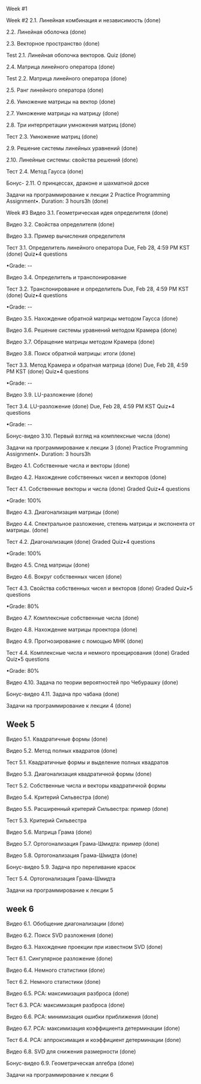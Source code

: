 Week #1
   
Week #2
2.1. Линейная комбинация и независимость (done)

2.2. Линейная оболочка (done)

2.3. Векторное пространство (done)

Test 2.1. Линейная оболочка векторов. Quiz (done)

2.4. Матрица линейного оператора (done)

Test 2.2. Матрица линейного оператора (done)

2.5. Ранг линейного оператора (done)

2.6. Умножение матрицы на вектор (done)

2.7. Умножение матрицы на матрицу (done)

2.8. Три интерпретации умножения матриц (done)

Тест 2.3. Умножение матриц (done)

2.9. Решение системы линейных уравнений (done)

2.10. Линейные системы: свойства решений (done)

Тест 2.4. Метод Гаусса (done)

Бонус- 2.11. О принцессах, драконе и шахматной доске


Задачи на программирование к лекции 2
Practice Programming Assignment•. Duration: 3 hours3h (done)

Week #3
Видео 3.1. Геометрическая идея определителя (done)

Видео 3.2. Свойства определителя (done)


Видео 3.3. Пример вычисления определителя


Тест 3.1. Определитель линейного оператора
Due, Feb 28, 4:59 PM KST (done)
Quiz•4 questions

•Grade: --

Видео 3.4. Определитель и транспонирование


Тест 3.2. Транспонирование и определитель
Due, Feb 28, 4:59 PM KST (done)
Quiz•4 questions

•Grade: --

Видео 3.5. Нахождение обратной матрицы методом Гаусса (done)


Видео 3.6. Решение системы уравнений методом Крамера (done)


Видео 3.7. Обращение матрицы методом Крамера (done)


Видео 3.8. Поиск обратной матрицы: итоги (done)
 

Тест 3.3. Метод Крамера и обратная матрица (done)
Due, Feb 28, 4:59 PM KST (done)
Quiz•4 questions

•Grade: --

Видео 3.9. LU-разложение (done)


Тест 3.4. LU-разложение (done)
Due, Feb 28, 4:59 PM KST
Quiz•4 questions

•Grade: --

Бонус-видео 3.10. Первый взгляд на комплексные числа (done)


Задачи на программирование к лекции 3 (done)
Practice Programming Assignment•. Duration: 3 hours3h




Видео 4.1. Собственные числа и векторы (done)


Видео 4.2. Нахождение собственных чисел и векторов (done)


Тест 4.1. Собственные векторы и числа (done)
Graded
Quiz•4 questions

•Grade: 100%

Видео 4.3. Диагонализация матрицы (done)


Видео 4.4. Спектральное разложение, степень матрицы и экспонента от матрицы. (done)


Тест 4.2. Диагонализация (done)
Graded
Quiz•4 questions

•Grade: 100%

Видео 4.5. След матрицы (done)


Видео 4.6. Вокруг собственных чисел (done)


Тест 4.3. Свойства собственных чисел и векторов (done)
Graded
Quiz•5 questions

•Grade: 80%

Видео 4.7. Комплексные собственные числа (done)


Видео 4.8. Нахождение матрицы проектора (done)


Видео 4.9. Прогнозирование с помощью МНК (done)


Тест 4.4. Комплексные числа и немного проецирования (done)
Graded
Quiz•5 questions

•Grade: 80%

Видео 4.10. Задача по теории вероятностей про Чебурашку (done)

 
Бонус-видео 4.11. Задача про чабана (done)


Задачи на программирование к лекции 4  (done)


## Week 5

Видео 5.1. Квадратичные формы (done)

Видео 5.2. Метод полных квадратов (done)

Тест 5.1. Квадратичные формы и выделение полных квадратов

Видео 5.3. Диагонализация квадратичной формы (done)

Тест 5.2. Собственные числа и векторы квадратичной формы

Видео 5.4. Критерий Сильвестра (done)

Видео 5.5. Расширенный критерий Сильвестра: пример (done)

Тест 5.3. Критерий Сильвестра

Видео 5.6. Матрица Грама (done)

Видео 5.7. Ортогонализация Грама-­Шмидта: пример (done)

Видео 5.8. Ортогонализация Грама-Шмидта (done)

Бонус-видео 5.9. Задача про переливание красок

Тест 5.4. Ортогонализация Грама-Шмидта

Задачи на программирование к лекции 5


## week 6

Видео 6.1. Обобщение диагонализации (done)

Видео 6.2. Поиск SVD разложения (done)

Видео 6.3. Нахождение проекции при известном SVD (done)

Тест 6.1. Сингулярное разложение (done)

Видео 6.4. Немного статистики (done)
 
Тест 6.2. Немного статистики (done)

Видео 6.5. PCA: максимизация разброса (done)

Тест 6.3. PCA: максимизация разброса (done)

Видео 6.6. РСА: минимизация ошибки приближения (done)

Видео 6.7. PCA: максимизация коэффициента детерминации (done)

Тест 6.4. PCA: аппроксимация и коэффициент детерминации (done)

Видео 6.8. SVD для снижения размерности (done)

Бонус-видео 6.9. Геометрическая алгебра (done)

Задачи на программирование к лекции 6